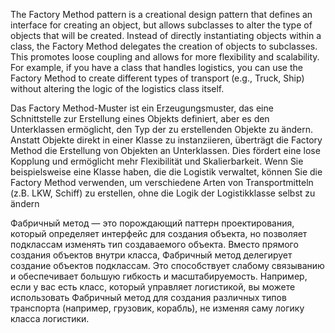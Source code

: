 The Factory Method pattern is a creational design pattern that defines an interface for creating an object, but allows subclasses to alter the type of objects that will be created. Instead of directly instantiating objects within a class, the Factory Method delegates the creation of objects to subclasses. This promotes loose coupling and allows for more flexibility and scalability. For example, if you have a class that handles logistics, you can use the Factory Method to create different types of transport (e.g., Truck, Ship) without altering the logic of the logistics class itself.

Das Factory Method-Muster ist ein Erzeugungsmuster, das eine Schnittstelle zur Erstellung eines Objekts definiert, aber es den Unterklassen ermöglicht, den Typ der zu erstellenden Objekte zu ändern. Anstatt Objekte direkt in einer Klasse zu instanziieren, überträgt die Factory Method die Erstellung von Objekten an Unterklassen. Dies fördert eine lose Kopplung und ermöglicht mehr Flexibilität und Skalierbarkeit. Wenn Sie beispielsweise eine Klasse haben, die die Logistik verwaltet, können Sie die Factory Method verwenden, um verschiedene Arten von Transportmitteln (z.B. LKW, Schiff) zu erstellen, ohne die Logik der Logistikklasse selbst zu ändern

Фабричный метод — это порождающий паттерн проектирования, который определяет интерфейс для создания объекта, но позволяет подклассам изменять тип создаваемого объекта. Вместо прямого создания объектов внутри класса, Фабричный метод делегирует создание объектов подклассам. Это способствует слабому связыванию и обеспечивает большую гибкость и масштабируемость. Например, если у вас есть класс, который управляет логистикой, вы можете использовать Фабричный метод для создания различных типов транспорта (например, грузовик, корабль), не изменяя саму логику класса логистики.
